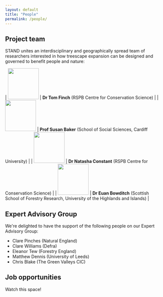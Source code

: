 ```yaml
---
layout: default
title: "People"
permalink: /people/
---
```

<!-- ## Edit CSS style for markdown tables -->
<style>
td, th {
   border: none!important;
   border-color: #FFFFFF;
   background-color: #FFFFFF;
}
</style>

## Project team
STAND unites an interdisciplinary and geographically spread team of researchers interested in how treescape expansion can be designed and governed to benefit people and nature:

| <img src="/stand/assets/img/tf.png" width=100> | **Dr Tom Finch** (RSPB Centre for Conservation Science) | 
| <img src="/stand/assets/img/sb.png" width=100> | **Prof Susan Baker** (School of Social Sciences, Cardiff University) |
| <img src="/stand/assets/img/nc.png" width=100> | **Dr Natasha Constant** (RSPB Centre for Conservation Science) |
| <img src="/stand/assets/img/eb.png" width=100> | **Dr Euan Bowditch** (Scottish School of Forestry Research, University of the Highlands and Islands) |

<!-- ## Partners -->

## Expert Advisory Group
We're delighted to have the support of the following people on our Expert Advisory Group:
* Clare Pinches (Natural England)
* Clare Williams (Defra)
* Eleanor Tew (Forestry England)
* Matthew Dennis (University of Leeds)
* Chris Blake (The Green Valleys CIC)

## Job opportunities
Watch this space!
